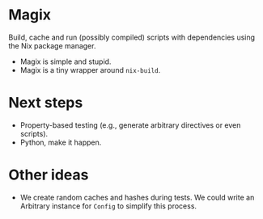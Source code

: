 
# Magix

Build, cache and run (possibly compiled) scripts with dependencies using the Nix
package manager.

-   Magix is simple and stupid.
-   Magix is a tiny wrapper around `nix-build`.


# Next steps

-   Property-based testing (e.g., generate arbitrary directives or even scripts).
-   Python, make it happen.


# Other ideas

-   We create random caches and hashes during tests. We could write an Arbitrary
    instance for `Config` to simplify this process.

